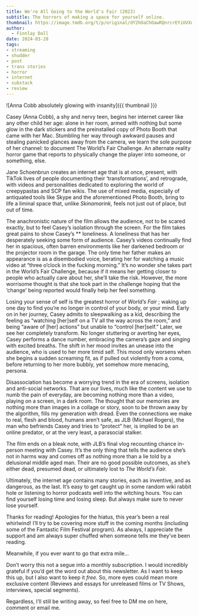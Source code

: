 ```yaml
---
title: We're All Going to the World's Fair (2023)
subtitle: The horrors of making a space for yourself online.
thumbnail: https://image.tmdb.org/t/p/original/dY2hOaChOawRQnrcrEYiUVXqyoL.jpg
author:
  - Finnlay Dall
date: 2024-03-28
tags:
- streaming
- shudder
- post
- trans stories
- horror
- internet
- substack
- review
---
```

![Anna Cobb absolutely glowing with insanity]({{ thumbnail }})

Casey (Anna Cobb), a shy and nervy teen, begins her internet career like any other child her age: alone in her room, armed with nothing but some glow in the dark stickers and the preinstalled copy of Photo Booth that came with her Mac. Stumbling her way through awkward pauses and stealing panicked glances away from the camera, we learn the sole purpose of her channel: to document The World’s Fair Challenge. An alternate reality horror game that reports to physically change the player into someone, or something, else.

Jane Schoenbrun creates an internet age that is at once, present, with TikTok lives of people documenting their ‘transformations’, and retrograde, with videos and personalities dedicated to exploring the world of creepypastas and SCP fan wikis. The use of mixed media, especially of antiquated tools like Skype and the aforementioned Photo Booth, bring to life a liminal space that, unlike *Skinamarink,* feels not just out of place, but out of time.

The anachronistic nature of the film allows the audience, not to be scared exactly, but to feel Casey’s isolation through the screen. For the film takes great pains to show Casey’s ** loneliness. A loneliness that has her desperately seeking some form of audience. Casey’s videos continually find her in spacious, often barren environments like her darkened bedroom or the projector room in the garage. The only time her father makes an appearance is as a disembodied voice, berating her for watching a music video at “three o’clock in the fucking morning.” It’s no wonder she takes part in the World’s Fair Challenge, because if it means her getting closer to people who actually care about her, she’ll take the risk. However, the more worrisome thought is that she took part in the challenge hoping that the ‘change’ being reported would finally help her feel something.

Losing your sense of self is the greatest horror of *World’s Fair* ; waking up one day to find you’re no longer in control of your body, or your mind. Early on in her journey, Casey admits to sleepwalking as a kid, describing the feeling as “watching [her]self on a TV all the way across the room,” and being “aware of [her] actions” but unable to “control [her]self.” Later, we see her completely transform. No longer stuttering or averting her eyes, Casey performs a dance number, embracing the camera’s gaze and singing with excited breaths. The shift in her mood invites an unease into the audience, who is used to her more timid self. This mood only worsens when she begins a sudden screaming fit, as if pulled out violently from a coma, before returning to her more bubbly, yet somehow more menacing, persona.

Disassociation has become a worrying trend in the era of screens, isolation and anti-social networks. That are our lives, much like the content we use to numb the pain of everyday, are becoming nothing more than a video, playing on a screen, in a dark room. The thought that our memories are nothing more than images in a collage or story, soon to be thrown away by the algorithm, fills my generation with dread. Even the connections we make to real, flesh and blood, humans aren’t safe, as JLB (Michael Rogers), the man who befriends Casey and tries to “protect” her, is implied to be an online predator, or at the very least, a parasocial stalker.

The film ends on a bleak note, with JLB’s final vlog recounting chance in-person meeting with Casey. It’s the only thing that tells the audience she’s not in harms way and comes off as nothing more than a lie told by a delusional middle aged man. Their are no good possible outcomes, as she’s either dead, presumed dead, or ultimately lost to *The World’s Fair.*

Ultimately, the internet age contains many stories, each as inventive, and as dangerous, as the last. It’s easy to get caught up in some random wiki rabbit hole or listening to horror podcasts well into the witching hours. You can find yourself losing time and losing sleep. But always make sure to never lose yourself.

Thanks for reading! Apologies for the hiatus, this year’s been a real whirlwind! I’ll try to be covering more stuff in the coming months (including some of the Fantastic Film Festival program). As always, I appreciate the support and am always super chuffed when someone tells me they’ve been reading.

Meanwhile, if you ever want to go that extra mile…

Don’t worry this not a segue into a monthly subscription. I would incredibly grateful if you’d get the word out about this newsletter. As I want to keep this up, but I also want to keep it *free.* So, more eyes could mean more exclusive content (Reviews and essays for unreleased films or TV Shows, interviews, special segments).

Regardless, I’ll still be writing away, so feel free to DM me on here, comment or email me.

